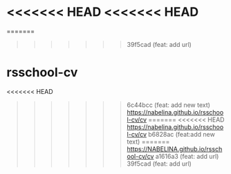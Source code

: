 <<<<<<< HEAD
<<<<<<< HEAD
=======
=======
>>>>>>> 39f5cad (feat: add url)
# rsschool-cv
<<<<<<< HEAD
>>>>>>> 6c44bcc (feat: add new text)
https://nabelina.github.io/rsschool-cv/cv
=======
<<<<<<< HEAD
https://nabelina.github.io/rsschool-cv/cv
>>>>>>> b6828ac (feat:add new text)
=======
https://NABELINA.github.io/rsschool-cv/cv
>>>>>>> a1616a3 (feat: add url)
>>>>>>> 39f5cad (feat: add url)
